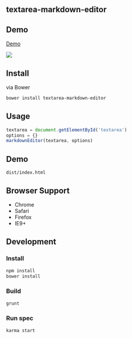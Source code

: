 ## textarea-markdown-editor

## Demo

[Demo](http://hai3.net/textarea-markdown-editor/)

![](http://hai3.net/textarea-markdown-editor/markdown-editor-demo.gif)

## Install

via Bower

```bash
bower install textarea-markdown-editor
```

## Usage

```js
textarea = document.getElementById('textarea')
options = {}
markdownEditor(textarea, options)
```

## Demo

```
dist/index.html
```

## Browser Support

* Chrome
* Safari
* Firefox
* IE9+

## Development

### Install

```bash
npm install
bower install
```

### Build

```bash
grunt
```

### Run spec

```bash
karma start
```
